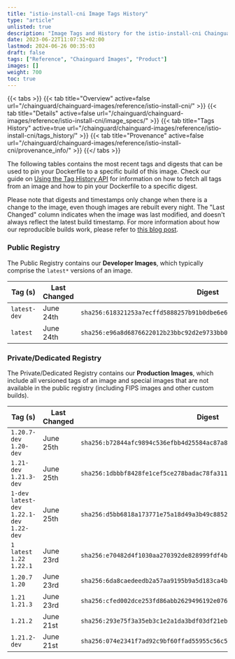 ```yaml
---
title: "istio-install-cni Image Tags History"
type: "article"
unlisted: true
description: "Image Tags and History for the istio-install-cni Chainguard Image"
date: 2023-06-22T11:07:52+02:00
lastmod: 2024-06-26 00:35:03
draft: false
tags: ["Reference", "Chainguard Images", "Product"]
images: []
weight: 700
toc: true
---
```


{{< tabs >}}
{{< tab title="Overview" active=false url="/chainguard/chainguard-images/reference/istio-install-cni/" >}}
{{< tab title="Details" active=false url="/chainguard/chainguard-images/reference/istio-install-cni/image_specs/" >}}
{{< tab title="Tags History" active=true url="/chainguard/chainguard-images/reference/istio-install-cni/tags_history/" >}}
{{< tab title="Provenance" active=false url="/chainguard/chainguard-images/reference/istio-install-cni/provenance_info/" >}}
{{</ tabs >}}

The following tables contains the most recent tags and digests that can be used to pin your Dockerfile to a specific build of this image. Check our guide on [Using the Tag History API](/chainguard/chainguard-images/using-the-tag-history-api/) for information on how to fetch all tags from an image and how to pin your Dockerfile to a specific digest.

Please note that digests and timestamps only change when there is a change to the image, even though images are rebuilt every night. The "Last Changed" column indicates when the image was last modified, and doesn't always reflect the latest build timestamp. For more information about how our reproducible builds work, please refer to [this blog post](https://www.chainguard.dev/unchained/reproducing-chainguards-reproducible-image-builds).

### Public Registry
The Public Registry contains our **Developer Images**, which typically comprise the `latest*` versions of an image.

| Tag (s)       | Last Changed | Digest                                                                    |
|---------------|--------------|---------------------------------------------------------------------------|
|  `latest-dev` | June 24th    | `sha256:618321253a7ecffd5888257b91b0dbe6e6a5bbbeb015dc2d0b49d53d8e87a33b` |
|  `latest`     | June 24th    | `sha256:e96a8d6876622012b23bbc92d2e9733bb0d27d89456dd5d6f495af10eed3def8` |


### Private/Dedicated Registry
The Private/Dedicated Registry contains our **Production Images**, which include all versioned tags of an image and special images that are not available in the public registry (including FIPS images and other custom builds).

| Tag (s)                                       | Last Changed | Digest                                                                    |
|-----------------------------------------------|--------------|---------------------------------------------------------------------------|
|  `1.20.7-dev` `1.20-dev`                      | June 25th    | `sha256:b72844afc9894c536efbb4d25584ac87a818f756543f1ea74bdc553ce44a1ae7` |
|  `1.21-dev` `1.21.3-dev`                      | June 25th    | `sha256:1dbbbf8428fe1cef5ce278badac78fa3118e97d375acc8c7c42522391f4b236d` |
|  `1-dev` `latest-dev` `1.22.1-dev` `1.22-dev` | June 25th    | `sha256:d5bb6818a173771e75a18d49a3b49c88527d0bd746feba4dd8a903e4918650a3` |
|  `1` `latest` `1.22` `1.22.1`                 | June 23rd    | `sha256:e70482d4f1030aa270392de828999fdf4b55158477550cecbd1cf80cfdb40fa8` |
|  `1.20.7` `1.20`                              | June 23rd    | `sha256:6da8caedeedb2a57aa9195b9a5d183ca4b4578ffa0fbaa3d00cfa5470f22f3a5` |
|  `1.21` `1.21.3`                              | June 23rd    | `sha256:cfed002dce253fd86abb2629496192e076b5de6a8d84ad69c1dbd48fc17f8b18` |
|  `1.21.2`                                     | June 21st    | `sha256:293e75f3a35eb3c1e2a1da3bdf03df21eb8ab99346ab63fd03609d477e89e34f` |
|  `1.21.2-dev`                                 | June 21st    | `sha256:074e2341f7ad92c9bf60ffad55955c56c59cbcfd41947cb3615c0db1e983b537` |

